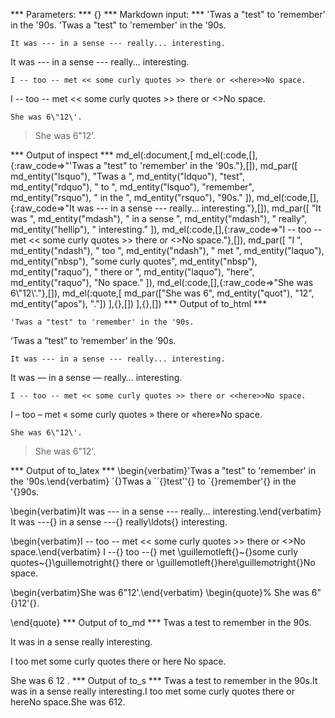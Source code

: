


*** Parameters: ***
{}
*** Markdown input: ***
	'Twas a "test" to 'remember' in the '90s.
'Twas a "test" to 'remember' in the '90s.

	It was --- in a sense --- really... interesting.
It was --- in a sense --- really... interesting.

	I -- too -- met << some curly quotes >> there or <<here>>No space.
I -- too -- met << some curly quotes >> there or <<here>>No space.

	
	She was 6\"12\'.
> She was 6\"12\'.

*** Output of inspect ***
md_el(:document,[
	md_el(:code,[],{:raw_code=>"'Twas a \"test\" to 'remember' in the '90s."},[]),
	md_par([
		md_entity("lsquo"),
		"Twas a ",
		md_entity("ldquo"),
		"test",
		md_entity("rdquo"),
		" to ",
		md_entity("lsquo"),
		"remember",
		md_entity("rsquo"),
		" in the ",
		md_entity("rsquo"),
		"90s."
	]),
	md_el(:code,[],{:raw_code=>"It was --- in a sense --- really... interesting."},[]),
	md_par([
		"It was ",
		md_entity("mdash"),
		" in a sense ",
		md_entity("mdash"),
		" really",
		md_entity("hellip"),
		" interesting."
	]),
	md_el(:code,[],{:raw_code=>"I -- too -- met << some curly quotes >> there or <<here>>No space."},[]),
	md_par([
		"I ",
		md_entity("ndash"),
		" too ",
		md_entity("ndash"),
		" met ",
		md_entity("laquo"),
		md_entity("nbsp"),
		"some curly quotes",
		md_entity("nbsp"),
		md_entity("raquo"),
		" there or ",
		md_entity("laquo"),
		"here",
		md_entity("raquo"),
		"No space."
	]),
	md_el(:code,[],{:raw_code=>"She was 6\\\"12\\'."},[]),
	md_el(:quote,[
		md_par(["She was 6", md_entity("quot"), "12", md_entity("apos"), "."])
	],{},[])
],{},[])
*** Output of to_html ***
<pre><code>&#39;Twas a &quot;test&quot; to &#39;remember&#39; in the &#39;90s.</code></pre>

<p>&#8216;Twas a &#8220;test&#8221; to &#8216;remember&#8217; in the &#8217;90s.</p>

<pre><code>It was --- in a sense --- really... interesting.</code></pre>

<p>It was &#8212; in a sense &#8212; really&#8230; interesting.</p>

<pre><code>I -- too -- met &lt;&lt; some curly quotes &gt;&gt; there or &lt;&lt;here&gt;&gt;No space.</code></pre>

<p>I &#8211; too &#8211; met &#171;&#160;some curly quotes&#160;&#187; there or &#171;here&#187;No space.</p>

<pre><code>She was 6\&quot;12\&#39;.</code></pre>

<blockquote>
<p>She was 6&#34;12&#39;.</p>
</blockquote>
*** Output of to_latex ***
\begin{verbatim}'Twas a "test" to 'remember' in the '90s.\end{verbatim}
`{}Twas a ``{}test''{} to `{}remember'{} in the '{}90s.

\begin{verbatim}It was --- in a sense --- really... interesting.\end{verbatim}
It was ---{} in a sense ---{} really\ldots{} interesting.

\begin{verbatim}I -- too -- met << some curly quotes >> there or <<here>>No space.\end{verbatim}
I --{} too --{} met \guillemotleft{}~{}some curly quotes~{}\guillemotright{} there or \guillemotleft{}here\guillemotright{}No space.

\begin{verbatim}She was 6\"12\'.\end{verbatim}
\begin{quote}%
She was 6"{}12'{}.


\end{quote}
*** Output of to_md ***
Twas a test to remember in the 90s.

It was in a sense really interesting.

I too met some curly quotes there or
here No space.

She was 6 12 .
*** Output of to_s ***
Twas a test to remember in the 90s.It was  in a sense  really interesting.I  too  met some curly quotes there or hereNo space.She was 612.
